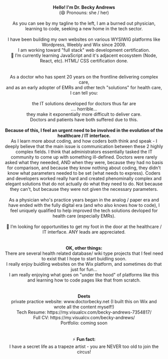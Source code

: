 <p align="center">
  <strong>Hello!  I'm Dr. Becky Andrews</strong><br> 
(😄 Pronouns: she / her)<br> <br> 
As you can see by my tagline to the left, I am a burned out physician, learning to code, seeking a new home in the tech sector. <br> <br> 
I have been building my own websites on various WYSIWIG platforms like Wordpress, Weebly and Wix since 2009. <br>
I am working toward "full stack" web development certification. <br>
🌱 I’m currently learning JavaScript and it's adjacent ecosystem (Node, React, etc).  HTML/ CSS certification done. <br><br><br>
As a doctor who has spent 20 years on the frontline delivering complex care, <br>and as an early adopter of EMRs and other tech "solutions" for health care, <br>I can tell you: <br><br> the IT solutions developed for doctors thus far are<br>.... horrible... <br>they make it exponentially more difficult to deliver care.  <br>Doctors and patients have both suffered due to this. <br>
<br><strong>Because of this, I feel an urgent need to be involved in the evolution of the healthcare / IT interface. </strong>
<br>As I learn more about coding, and how coders both think and speak - I deeply believe that the main issue is communication between these 2 highly complex fields. 
I think that administrators essentially tasked the IT community to come up with something ill-defined.  Doctors were rarely asked what they neeeded, AND when they were, because they had no basis for comparison, and because they know nothing about coding, they didn't know what parameters needed to be set (what needs to express). Coders and developers worked really hard and created phenominally complex and elegant solutions that do not actually do what they need to do.  Not because they can't, but because they were not given the necessary parameters.   
<br>
<br> As a physician who's practice years began in the analog / paper era and have ended with the fully digital era (and who also knows how to code), I feel uniquely qualified to help improved the tech solutions devloped for health care (especially EMRs).  
<br><br>
👯 I’m looking for opportunities to get my foot in the door at the healthcare / IT interface. ANY leads are appreciated.<br><br><br>
  <strong>OK, other things: </strong><br>
There are several health related database/ wiki type projects that I feel need to exist that I hope to start buidling soon.<br> 
I really enjoy buidling websites on the Wix platform, and sometimes do that just for fun...<br>
I am really enjoying what goes on "under the hood" of platforms like this and learning how to code pages like that from scratch.  
<br><br><br>
<strong>Deets</strong><br>
private practice website:  www.doctorbecky.net  (I built this on Wix and wrote all the content myself!)<br>
Tech Resume:  https://my.visualcv.com/becky-andrews-7354817/ <br>
Full CV:  https://my.visualcv.com/becky-andrews/ <br>
Portfolio:  coming soon <br><br><br>
  ⚡ <strong>Fun fact: </strong><br>
  I have a secret life as a trapeze artist - you are NEVER too old to join the circus!
</p>

<!--
**DrBecky22/DrBecky22** is a ✨ _special_ ✨ repository because its `README.md` (this file) appears on your GitHub profile.
-->
